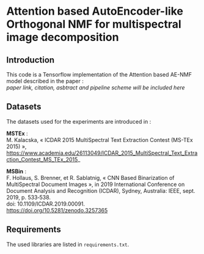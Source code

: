 # Attention based AutoEncoder-like Orthogonal NMF for multispectral image decomposition

## Introduction
This code is a Tensorflow implementation of the Attention based AE-NMF model described in the paper :  
_paper link, citation, asbtract and pipeline scheme will be included here_



## Datasets
The datasets used for the experiments are introduced in :  

**MSTEx** :  
M. Kalacska, « ICDAR 2015 MultiSpectral Text Extraction Contest (MS-TEx 2015) », https://www.academia.edu/26113049/ICDAR_2015_MultiSpectral_Text_Extraction_Contest_MS_TEx_2015_

**MSBin** :  
F. Hollaus, S. Brenner, et R. Sablatnig, « CNN Based Binarization of MultiSpectral Document Images », in 2019 International Conference on Document Analysis and Recognition (ICDAR), Sydney, Australia: IEEE, sept. 2019, p. 533‑538.  
doi: 10.1109/ICDAR.2019.00091.  
https://doi.org/10.5281/zenodo.3257365  

## Requirements
The used libraries are listed in `requirements.txt`.
